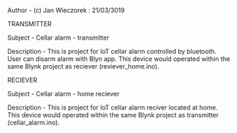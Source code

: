 
Author - (c) Jan Wieczorek : 21/03/3019

TRANSMITTER

Subject - Cellar alarm - transmitter

Description - This is project for IoT cellar alarm controlled by bluetooth.
    User can disarm alarm with Blyn app.
    This device would operated within the same Blynk project as reciever (reviever_home.ino).

RECIEVER

Subject - Cellar alarm - home reciever

Description - This is project for IoT cellar alarm reciver located at home.
    This device would operated within the same Blynk project as transmitter (cellar_alarm.ino).
